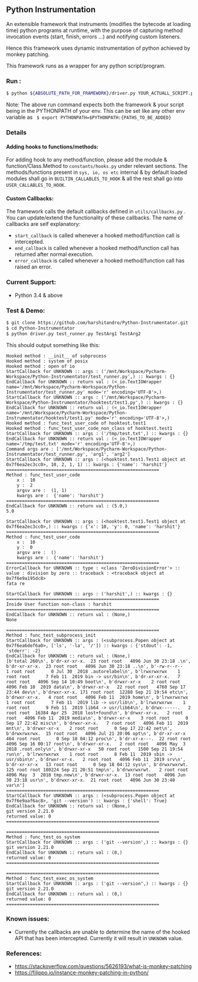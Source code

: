 ## Python Instrumentation

An extensible framework that instruments (modifies the bytecode at loading time) python programs at runtime, with the purpose of capturing method invocation events (start, finish, errors ...) and notifying custom listeners.

Hence this framework uses dynamic instrumentation of python achieved by monkey patching.

This framework runs as a wrapper for any python script/program.

### Run :
```bash
$ python ${ABSOLUTE_PATH_FOR_FRAMEWORK}/driver.py YOUR_ACTUALL_SCRIPT.py CMD_ARGS_TO_YOUR_SCRIPT
```
Note:  The above run command expects both the framework & your script being in the PYTHONPATH of your env. This can be set like any other env variable as ``` $ export PYTHONPATH=$PYTHONPATH:{PATHS_TO_BE_ADDED}```

### Details
#### Adding hooks to functions/methods:
For adding hook to any method/function, please add the module & function/Class.Method to `constants/hooks.py` under relevant sections.
The methods/functions present in `sys, io, os etc` internal & by default loaded modules shall go in `BUILTIN_CALLABLES_TO_HOOK` & all the rest shall go into `USER_CALLABLES_TO_HOOK`.

#### Custom Callbacks:
The framework calls the default callbacks defined in `utils/callbacks.py` . You can update/extend the functionality of these callbacks.
The name of callbacks are self explanatory:
 - `start_callback` is called whenever a hooked method/function call is intercepted. 
 - `end_callback` is called whenever a hooked method/function call has returned after normal execution. 
 - `error_callback` is called whenever a hooked method/function call has raised an error. 

### Current Support: 
- Python 3.4 & above

### Test & Demo:
```bash
$ git clone https://github.com/harshitandro/Python-Instrumentator.git
$ cd Python-Instrumentator
$ python driver.py test_runner.py TestArg1 TestArg2
```
 This should output something like this:
```text
Hooked method : __init__ of subprocess
Hooked method : system of posix
Hooked method : open of io
StartCallback for UNKNOWN :: args : ('/mnt/Workspace/Pycharm-Workspace/Python-Instrumentator/test_runner.py',) :: kwargs : {}
EndCallback for UNKNOWN :: return val : (<_io.TextIOWrapper name='/mnt/Workspace/Pycharm-Workspace/Python-Instrumentator/test_runner.py' mode='r' encoding='UTF-8'>,)
StartCallback for UNKNOWN :: args : ('/mnt/Workspace/Pycharm-Workspace/Python-Instrumentator/hooktest/test1.py',) :: kwargs : {}
EndCallback for UNKNOWN :: return val : (<_io.TextIOWrapper name='/mnt/Workspace/Pycharm-Workspace/Python-Instrumentator/hooktest/test1.py' mode='r' encoding='UTF-8'>,)
Hooked method : func_test_user_code of hooktest.test1
Hooked method : func_test_user_code_non_class of hooktest.test1
StartCallback for UNKNOWN :: args : ('/tmp/test.txt',) :: kwargs : {}
EndCallback for UNKNOWN :: return val : (<_io.TextIOWrapper name='/tmp/test.txt' mode='r' encoding='UTF-8'>,)
Command args are : ['/mnt/Workspace/Pycharm-Workspace/Python-Instrumentator/test_runner.py', 'arg1', 'arg2']
StartCallback for UNKNOWN :: args : (<hooktest.test1.Test1 object at 0x7f6ea2ec3cc0>, 10, 2, 1, 1) :: kwargs : {'name': 'harshit'}
==========================================================
Method : func_test_user_code
	x :  10
	y :  2
	argsv are :  (1, 1)
	kwargs are :  {'name': 'harshit'}
==========================================================
EndCallback for UNKNOWN :: return val : (5.0,)
5.0

StartCallback for UNKNOWN :: args : (<hooktest.test1.Test1 object at 0x7f6ea2ec3cc0>,) :: kwargs : {'x': 10, 'y': 0, 'name': 'harshit'}
==========================================================
Method : func_test_user_code
	x :  10
	y :  0
	argsv are :  ()
	kwargs are :  {'name': 'harshit'}
==========================================================
ErrorCallback for UNKNOWN :: type : <class 'ZeroDivisionError'> :: value : division by zero :: traceback : <traceback object at 0x7f6e9a195dc8>
fata re

StartCallback for UNKNOWN :: args : ('harshit',) :: kwargs : {}
==========================================================
Inside User function non-class : harshit
==========================================================
EndCallback for UNKNOWN :: return val : (None,)
None

==========================================================
Method : func_test_subprocess_init
StartCallback for UNKNOWN :: args : (<subprocess.Popen object at 0x7f6ea6def6a0>, ['ls', '-la', '/']) :: kwargs : {'stdout': -1, 'stderr': -2}
EndCallback for UNKNOWN :: return val : (None,)
[b'total 260\n', b'dr-xr-xr-x.  23 root root   4096 Jun 30 23:18 .\n', b'dr-xr-xr-x.  23 root root   4096 Jun 30 23:18 ..\n', b'-rw-r--r--    1 root root      0 Jul 30  2018 .autorelabel\n', b'lrwxrwxrwx    1 root root      7 Feb 11  2019 bin -> usr/bin\n', b'dr-xr-xr-x.   7 root root   4096 Sep 14 10:49 boot\n', b'drwxr-xr-x    2 root root   4096 Feb 10  2019 data\n', b'drwxr-xr-x   22 root root   4760 Sep 17 23:44 dev\n', b'drwxr-xr-x. 171 root root  12288 Sep 21 19:54 etc\n', b'drwxr-xr-x.   4 root root   4096 Feb 11  2019 home\n', b'lrwxrwxrwx    1 root root      7 Feb 11  2019 lib -> usr/lib\n', b'lrwxrwxrwx    1 root root      9 Feb 11  2019 lib64 -> usr/lib64\n', b'drwx------.   2 root root  16384 Apr 25  2018 lost+found\n', b'drwxr-xr-x.   2 root root   4096 Feb 11  2019 media\n', b'drwxr-xr-x    3 root root      0 Sep 17 22:42 misc\n', b'drwxr-xr-x.   7 root root   4096 Feb 11  2019 mnt\n', b'drwxr-xr-x    2 root root      0 Sep 17 22:42 net\n', b'drwxrwxrwx.  15 root root   4096 Jul 21 20:06 opt\n', b'dr-xr-xr-x  464 root root      0 Sep 18 04:12 proc\n', b'dr-xr-x---.  22 root root   4096 Sep 16 00:17 root\n', b'drwxr-xr-x.   2 root root   4096 May  3  2018 .root.only\n', b'drwxr-xr-x   50 root root   1500 Sep 21 19:54 run\n', b'lrwxrwxrwx    1 root root      8 Feb 11  2019 sbin -> usr/sbin\n', b'drwxr-xr-x.   2 root root   4096 Feb 11  2019 srv\n', b'dr-xr-xr-x   13 root root      0 Sep 18 04:12 sys\n', b'drwxrwxrwt. 125 root root 180224 Sep 21 20:51 tmp\n', b'drwxrwxrwt.   2 root root   4096 May  3  2018 tmp.new\n', b'drwxr-xr-x.  13 root root   4096 Jun 30 23:18 usr\n', b'drwxr-xr-x.  21 root root   4096 Jun 30 23:40 var\n']
==========================================================
StartCallback for UNKNOWN :: args : (<subprocess.Popen object at 0x7f6e9aaf6ac8>, 'git --version') :: kwargs : {'shell': True}
EndCallback for UNKNOWN :: return val : (None,)
git version 2.21.0
returned value: 0
==========================================================

==========================================================
Method : func_test_os_system
StartCallback for UNKNOWN :: args : ('git --version',) :: kwargs : {}
git version 2.21.0
EndCallback for UNKNOWN :: return val : (0,)
returned value: 0
==========================================================

==========================================================
Method : func_test_exec_os_system
StartCallback for UNKNOWN :: args : ('git --version',) :: kwargs : {}
git version 2.21.0
EndCallback for UNKNOWN :: return val : (0,)
returned value: 0
==========================================================
```

### Known issues: 
- Currently the callbacks are unable to determine the name of the hooked API that has been intercepted. Currently it will result in `UNKNOWN` value.

### References:
- https://stackoverflow.com/questions/5626193/what-is-monkey-patching
- https://filippo.io/instance-monkey-patching-in-python/